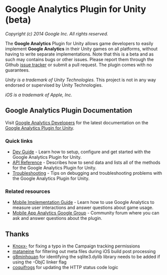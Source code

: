# Google Analytics Plugin for Unity (beta)
_Copyright (c) 2014 Google Inc. All rights reserved._

The __Google Analytics__ Plugin for Unity allows game developers to easily implement __Google Analytics__ in their Unity games on all platforms, without having to write separate implementations. Note that this is a beta and as such may contains bugs or other issues. Please report them through the Github [issue tracker](https://github.com/googleanalytics/google-analytics-plugin-for-unity/issues) or submit a pull request. The plugin comes with no guarantees.

_Unity is a trademark of Unity Technologies._ This project is not in any way endorsed or supervised by Unity Technologies.

_iOS is a trademark of Apple, Inc._

## Google Analytics Plugin Documentation

Visit [Google Analytics Developers](https://developers.google.com/analytics/) for the latest documentation on the [Google Analytics Plugin for Unity](https://developers.google.com/analytics/devguides/collection/unity/).


### Quick links
  - [Dev Guide](https://developers.google.com/analytics/devguides/collection/unity/devguide) - Learn how to setup, configure and get started with the Google Analytics Plugin for Unity.
  - [API Reference](https://developers.google.com/analytics/devguides/collection/unity/reference) - Describes how to send data and lists all of the methods for the Google Analytics Plugin for Unity.
  - [Troubleshooting](https://developers.google.com/analytics/devguides/collection/unity/troubleshoot) - Tips on debugging and troubleshooting problems with the Google Analytics Plugin for Unity.


### Related resources
  - [Mobile Implementation Guide](https://developers.google.com/analytics/solutions/mobile-implementation-guide) - Learn how to use Google Analytics to measure user interactions and answer questions about game usage.
  - [Mobile App Analytics Google Group](https://groups.google.com/forum/?fromgroups#!forum/ga-mobile-app-analytics) - Community forum where you can ask and answer questions about the plugin.


## Thanks
  - [Knoxx-](https://github.com/Knoxx-) for fixing a typo in the Campaign tracking permissions
  - [mataneine](https://github.com/mataneine) for filtering out meta files during iOS build post processing
  - [g8minhquan](https://github.com/g8minhquan) for identifying the sqlite3.dylib library needs to be added if using the -ObjC linker flag
  - [coquifrogs](https://github.com/coquifrogs/) for updating the HTTP status code logic
